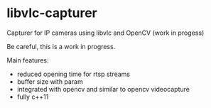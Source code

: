 # libvlc-capturer
Capturer for IP cameras using libvlc and OpenCV (work in progess)


Be careful, this is a work in progress.


Main features:

- reduced opening time for rtsp streams
- buffer size with param
- integrated with opencv and similar to opencv videocapture
- fully c++11

